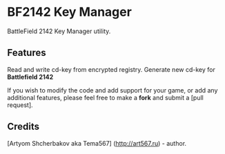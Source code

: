 BF2142 Key Manager
==============

BattleField 2142 Key Manager utility.

Features
---------------------
Read and write cd-key from encrypted registry. Generate new cd-key for **Battlefield 2142**

If you wish to modify the code and add support for your game, or add any additional features, please feel free to make a **fork** and submit a [pull request].


Credits
---------------------

[Artyom Shcherbakov aka Tema567] (http://art567.ru) - author.